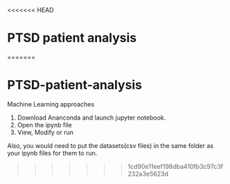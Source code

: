 <<<<<<< HEAD
# PTSD patient analysis
=======
# PTSD-patient-analysis
Machine Learning approaches

1. Download Ananconda and launch jupyter notebook.
2. Open the ipynb file
3. View, Modify or run

Also, you would need to put the datasets(csv files) in the same folder as your ipynb files for them to run.
>>>>>>> 1cd90e11eef198dba410fb3c97c3f232a3e5623d
